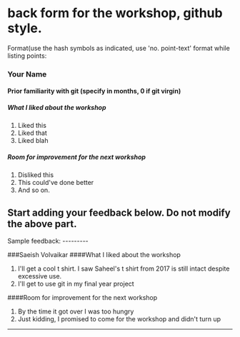 # back form for the workshop, github style.

Format(use the hash symbols as indicated, use 'no. point-text' format while listing points:
### Your Name
#### Prior familiarity with git (specify in months, 0 if git virgin)
##### What I liked about the workshop
1. Liked this
2. Liked that
3. Liked blah

##### Room for improvement for the next workshop
1. Disliked this
2. This could've done better
3. And so on.


## Start adding your feedback below. Do not modify the above part.

Sample feedback: ---------

###Saeish Volvaikar
####What I liked about the workshop
1. I'll get a cool t shirt. I saw Saheel's t shirt from 2017 is still intact despite excessive use.
2. I'll get to use git in my final year project

####Room for improvement for the next workshop
1. By the time it got over I was too hungry
2. Just kidding, I promised to come for the workshop and didn't turn up
------

